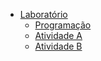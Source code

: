 - [Laboratório](/oficina/index.md)
  - [Programação](/oficina/programacao.md)
  - [Atividade A](/oficina/atividade-a.md)
  - [Atividade B](/oficina/atividade-b.md)